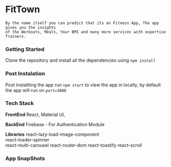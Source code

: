 # FitTown 
    By the name itself you can predict that its an Fitness App, The app gives you the insights
    of the Workouts, Meals, Your BMI and many more services with expertise Trainers.

### Getting Started

Clone the repository and install all the dependencies using `npm install`
### Post Instalation

Post installting the app run `npm start` to view the app in locally, by default the app will run on `port=3000`

### Tech Stack

**FrontEnd**
    React,
    Material UI,

**BackEnd**
    Firebase - For Authentication Module

**Libraries**
    react-lazy-load-image-component  
    react-loader-spinner  
    react-multi-carousel
    react-router-dom
    react-toastify
    react-scroll

### App SnapShots

